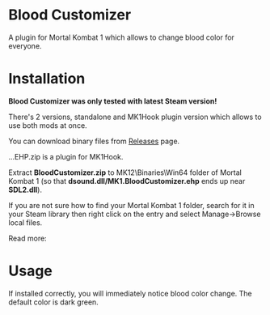 # Blood Customizer
A plugin for Mortal Kombat 1 which allows to change blood color for everyone.

# Installation

**Blood Customizer was only tested with latest Steam version!**

There's 2 versions, standalone and MK1Hook plugin version which allows to use both mods at once.

You can download binary files from [Releases](https://github.com/ermaccer/MK1.BloodCustomizer/releases) page. 

...EHP.zip is a plugin for MK1Hook.

Extract **BloodCustomizer.zip** to MK12\Binaries\Win64 folder of Mortal Kombat 1 (so that **dsound.dll/MK1.BloodCustomizer.ehp** ends up near **SDL2.dll**).

If you are not sure how to find your Mortal Kombat 1 folder, search for it in your Steam library then right click on the entry and select Manage->Browse local files.


Read more: 


# Usage

If installed correctly, you will immediately notice blood color change. The default color is dark green.